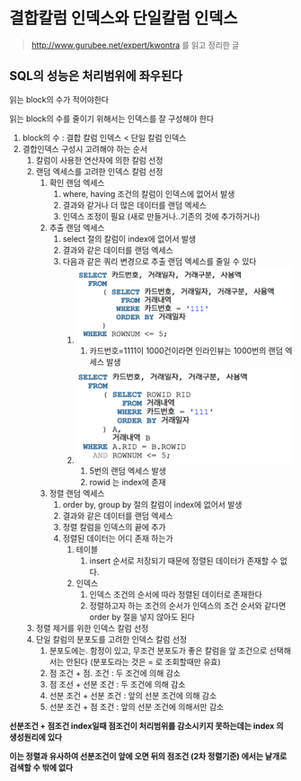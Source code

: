 # 결합칼럼 인덱스와 단일칼럼 인덱스
> http://www.gurubee.net/expert/kwontra 를 읽고 정리한 글

## SQL의 성능은 처리범위에 좌우된다
읽는 block의 수가 적어야한다

읽는 block의 수를 줄이기 위해서는 인덱스를 잘 구성해야 한다

1. block의 수 : 결합 칼럼 인덱스 < 단일 칼럼 인덱스
2. 결합인덱스 구성시 고려해야 하는 순서
    1. 칼럼이 사용한 연산자에 의한 칼럼 선정
    2. 랜덤 엑세스를 고려한 인덱스 칼럼 선정
        1. 확인 랜덤 엑세스
            1. where, having 조건의 칼럼이 인덱스에 없어서 발생
            2. 결과와 같거나 더 많은 데이터를 랜덤 엑세스
            3. 인덱스 조정이 필요 (새로 만들거나..기존의 것에 추가하거나)
        2. 추출 랜덤 엑세스
            1. select 절의 칼럼이 index에 없어서 발생
            2. 결과와 같은 데이터를 랜덤 엑세스
            3. 다음과 같은 쿼리 변경으로 추출 랜덤 엑세스를 줄일 수 있다
                1. ![img](../assets/db_story_guru_1_1.png)
                    1. 카드번호=1111이 1000건이라면 인라인뷰는 1000번의 랜덤 엑세스 발생
                2. ![img](../assets/db_story_guru_1_2.png) 
                    1. 5번의 랜덤 엑세스 발생
                    2. rowid 는 index에 존재
        3. 정렬 랜덤 엑세스
            1. order by, group by 절의 칼럼이 index에 없어서 발생
            2. 결과와 같은 데이터를 랜덤 엑세스
            3. 정렬 칼럼을 인덱스의 끝에 추가
            4. 정렬된 데이터는 어디 존재 하는가
                1. 테이블
                    1. insert 순서로 저장되기 때문에 정렬된 데이터가 존재할 수 없다.
                2. 인덱스
                    1. 인덱스 조건의 순서에 따라 정렬된 데이터로 존재한다
                    2. 정렬하고자 하는 조건의 순서가 인덱스의 조건 순서와 같다면 order by 절을 넣지 않아도 된다
    3. 정렬 제거를 위한 인덱스 칼럼 선정
    4. 단일 칼럼의 분포도를 고려한 인덱스 칼럼 선정
        1. 분포도에는. 함정이 있고, 무조건 분포도가 좋은 칼럼을 앞 조건으로 선택해서는 안된다 (분포도라는 것은 = 로 조회할때만 유효)
        2. 점 조건 + 점. 조건 : 두 조건에 의해 감소
        3. 점 조선 + 선분 조건 : 두 조건에 의해 감소
        4. 선분 조건 + 선분 조건 : 앞의 선분 조건에 의해 감소
        5. 선분 조건 + 점 조건 : 앞의 선분 조건에 의해서만 감소 

**선분조건 + 점조건 index일때 점조건이 처리범위를 감소시키지 못하는데는 index 의 생성원리에 있다**

**이는 정렬과 유사하여 선분조건이 앞에 오면 뒤의 점조건 (2차 정렬기준) 에서는 낱개로 검색할 수 밖에 없다**
